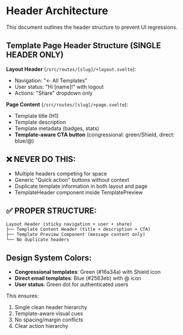 # Header Architecture

This document outlines the header structure to prevent UI regressions.

## Template Page Header Structure (SINGLE HEADER ONLY)

**Layout Header** (`/src/routes/[slug]/+layout.svelte`):
- Navigation: "← All Templates" 
- User status: "Hi [name]!" with logout
- Actions: "Share" dropdown only

**Page Content** (`/src/routes/[slug]/+page.svelte`):
- Template title (H1)
- Template description
- Template metadata (badges, stats)  
- **Template-aware CTA button** (congressional: green/Shield, direct: blue/@)

## ❌ NEVER DO THIS:
- Multiple headers competing for space
- Generic "Quick action" buttons without context
- Duplicate template information in both layout and page
- TemplateHeader component inside TemplatePreview

## ✅ PROPER STRUCTURE:
```
Layout Header (sticky navigation + user + share)
├── Template Content Header (title + description + CTA)
├── Template Preview Component (message content only)
└── No duplicate headers
```

## Design System Colors:
- **Congressional templates**: Green (#16a34a) with Shield icon
- **Direct email templates**: Blue (#2563eb) with @ icon
- **User status**: Green dot for authenticated users

This ensures:
1. Single clean header hierarchy
2. Template-aware visual cues  
3. No spacing/margin conflicts
4. Clear action hierarchy